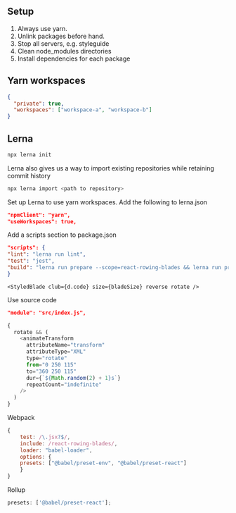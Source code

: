 ## Setup

1. Always use yarn.
1. Unlink packages before hand.
1. Stop all servers, e.g. styleguide
1. Clean node_modules directories
1. Install dependencies for each package

## Yarn workspaces

```json
{
  "private": true,
  "workspaces": ["workspace-a", "workspace-b"]
}
```

## Lerna

```bash
npx lerna init
```

Lerna also gives us a way to import existing repositories while retaining commit history

```bash
npx lerna import <path to repository>
```

Set up Lerna to use yarn workspaces. Add the following to lerna.json

```json
"npmClient": "yarn",
"useWorkspaces": true,
```

Add a scripts section to package.json

```json
"scripts": {
"lint": "lerna run lint",
"test": "jest",
"build": "lerna run prepare --scope=react-rowing-blades && lerna run prepare --scope=react-bumps-chart && lerna run build --scope=cambridge-bumps-website"
}
```

```
<StyledBlade club={d.code} size={bladeSize} reverse rotate />
```

Use source code

```json
"module": "src/index.js",
```

```js
{
  rotate && (
    <animateTransform
      attributeName="transform"
      attributeType="XML"
      type="rotate"
      from="0 250 115"
      to="360 250 115"
      dur={`${Math.random(2) + 1}s`}
      repeatCount="indefinite"
    />
  )
}
```

Webpack

```js
{
    test: /\.jsx?$/,
    include: /react-rowing-blades/,
    loader: "babel-loader",
    options: {
    presets: ["@babel/preset-env", "@babel/preset-react"]
    }
}
```

Rollup

```js
presets: ['@babel/preset-react'];
```
